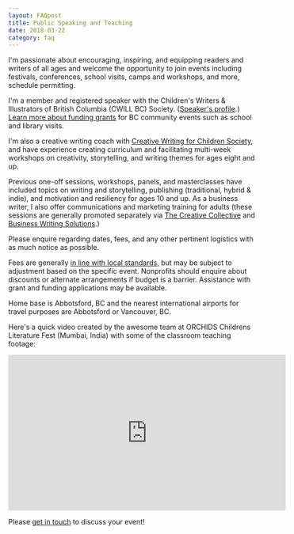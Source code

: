 ```yaml
---
layout: FAQpost
title: Public Speaking and Teaching
date: 2018-03-22
category: faq
---
```


I'm passionate about encouraging, inspiring, and equipping readers and writers of all ages and welcome the opportunity to join events including festivals, conferences, school visits, camps and workshops, and more, schedule permitting.

I'm a member and registered speaker with the Children's Writers & Illustrators of British Columbia (CWILL BC) Society. ([Speaker's profile](https://www.cwillbc.org/Member_View.aspx?MemberID=82980).) [Learn more about funding grants](http://artstarts.com/grants) for BC community events such as school and library visits.

I'm also a creative writing coach with [Creative Writing for Children Society](http://www.cwc2004.org/), and have experience creating curriculum and facilitating multi-week workshops on creativity, storytelling, and writing themes for ages eight and up.

Previous one-off sessions, workshops, panels, and masterclasses have included topics on writing and storytelling, publishing (traditional, hybrid & indie), and motivation and resiliency for ages 10 and up. As a business writer, I also offer communications and marketing training for adults (these sessions are generally promoted separately via [The Creative Collective](http://thecreativecollective.net) and [Business Writing Solutions](https://businesswriting.solutions).)

Please enquire regarding dates, fees, and any other pertinent logistics with as much notice as possible.

Fees are generally [in line with local standards](https://www.cwillbc.org/tips.htm), but may be subject to adjustment based on the specific event. Nonprofits should enquire about discounts or alternate arrangements if budget is a barrier. Assistance with grant and funding applications may be available.

Home base is Abbotsford, BC and the nearest international airports for travel purposes are Abbotsford or Vancouver, BC.

Here's a quick video created by the awesome team at ORCHIDS Childrens Literature Fest (Mumbai, India) with some of the classroom teaching footage:

<iframe width="560" height="315" src="https://www.youtube.com/embed/6i59lhgzqkQ" frameborder="0" allow="accelerometer; autoplay; encrypted-media; gyroscope; picture-in-picture" allowfullscreen></iframe>

Please [get in touch](mailto:kaiewrites@gmail.com) to discuss your event!
